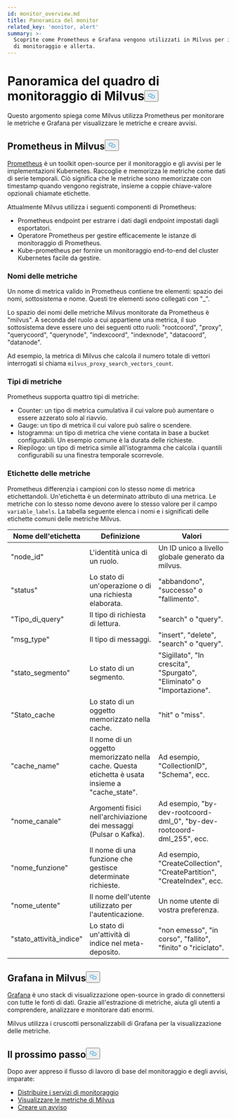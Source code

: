 ```yaml
---
id: monitor_overview.md
title: Panoramica del monitor
related_key: 'monitor, alert'
summary: >-
  Scoprite come Prometheus e Grafana vengono utilizzati in Milvus per i servizi
  di monitoraggio e allerta.
---
```

<h1 id="Milvus-monitoring-framework-overview" class="common-anchor-header">Panoramica del quadro di monitoraggio di Milvus<button data-href="#Milvus-monitoring-framework-overview" class="anchor-icon" translate="no">
      <svg translate="no"
        aria-hidden="true"
        focusable="false"
        height="20"
        version="1.1"
        viewBox="0 0 16 16"
        width="16"
      >
        <path
          fill="#0092E4"
          fill-rule="evenodd"
          d="M4 9h1v1H4c-1.5 0-3-1.69-3-3.5S2.55 3 4 3h4c1.45 0 3 1.69 3 3.5 0 1.41-.91 2.72-2 3.25V8.59c.58-.45 1-1.27 1-2.09C10 5.22 8.98 4 8 4H4c-.98 0-2 1.22-2 2.5S3 9 4 9zm9-3h-1v1h1c1 0 2 1.22 2 2.5S13.98 12 13 12H9c-.98 0-2-1.22-2-2.5 0-.83.42-1.64 1-2.09V6.25c-1.09.53-2 1.84-2 3.25C6 11.31 7.55 13 9 13h4c1.45 0 3-1.69 3-3.5S14.5 6 13 6z"
        ></path>
      </svg>
    </button></h1><p>Questo argomento spiega come Milvus utilizza Prometheus per monitorare le metriche e Grafana per visualizzare le metriche e creare avvisi.</p>
<h2 id="Prometheus-in-Milvus" class="common-anchor-header">Prometheus in Milvus<button data-href="#Prometheus-in-Milvus" class="anchor-icon" translate="no">
      <svg translate="no"
        aria-hidden="true"
        focusable="false"
        height="20"
        version="1.1"
        viewBox="0 0 16 16"
        width="16"
      >
        <path
          fill="#0092E4"
          fill-rule="evenodd"
          d="M4 9h1v1H4c-1.5 0-3-1.69-3-3.5S2.55 3 4 3h4c1.45 0 3 1.69 3 3.5 0 1.41-.91 2.72-2 3.25V8.59c.58-.45 1-1.27 1-2.09C10 5.22 8.98 4 8 4H4c-.98 0-2 1.22-2 2.5S3 9 4 9zm9-3h-1v1h1c1 0 2 1.22 2 2.5S13.98 12 13 12H9c-.98 0-2-1.22-2-2.5 0-.83.42-1.64 1-2.09V6.25c-1.09.53-2 1.84-2 3.25C6 11.31 7.55 13 9 13h4c1.45 0 3-1.69 3-3.5S14.5 6 13 6z"
        ></path>
      </svg>
    </button></h2><p><a href="https://prometheus.io/docs/introduction/overview/">Prometheus</a> è un toolkit open-source per il monitoraggio e gli avvisi per le implementazioni Kubernetes. Raccoglie e memorizza le metriche come dati di serie temporali. Ciò significa che le metriche sono memorizzate con timestamp quando vengono registrate, insieme a coppie chiave-valore opzionali chiamate etichette.</p>
<p>Attualmente Milvus utilizza i seguenti componenti di Prometheus:</p>
<ul>
<li>Prometheus endpoint per estrarre i dati dagli endpoint impostati dagli esportatori.</li>
<li>Operatore Prometheus per gestire efficacemente le istanze di monitoraggio di Prometheus.</li>
<li>Kube-prometheus per fornire un monitoraggio end-to-end del cluster Kubernetes facile da gestire.</li>
</ul>
<h3 id="Metric-names" class="common-anchor-header">Nomi delle metriche</h3><p>Un nome di metrica valido in Prometheus contiene tre elementi: spazio dei nomi, sottosistema e nome. Questi tre elementi sono collegati con "_".</p>
<p>Lo spazio dei nomi delle metriche Milvus monitorate da Prometheus è "milvus". A seconda del ruolo a cui appartiene una metrica, il suo sottosistema deve essere uno dei seguenti otto ruoli: "rootcoord", "proxy", "querycoord", "querynode", "indexcoord", "indexnode", "datacoord", "datanode".</p>
<p>Ad esempio, la metrica di Milvus che calcola il numero totale di vettori interrogati si chiama <code translate="no">milvus_proxy_search_vectors_count</code>.</p>
<h3 id="Metric-types" class="common-anchor-header">Tipi di metriche</h3><p>Prometheus supporta quattro tipi di metriche:</p>
<ul>
<li>Counter: un tipo di metrica cumulativa il cui valore può aumentare o essere azzerato solo al riavvio.</li>
<li>Gauge: un tipo di metrica il cui valore può salire o scendere.</li>
<li>Istogramma: un tipo di metrica che viene contata in base a bucket configurabili. Un esempio comune è la durata delle richieste.</li>
<li>Riepilogo: un tipo di metrica simile all'istogramma che calcola i quantili configurabili su una finestra temporale scorrevole.</li>
</ul>
<h3 id="Metric-labels" class="common-anchor-header">Etichette delle metriche</h3><p>Prometheus differenzia i campioni con lo stesso nome di metrica etichettandoli. Un'etichetta è un determinato attributo di una metrica. Le metriche con lo stesso nome devono avere lo stesso valore per il campo <code translate="no">variable_labels</code>. La tabella seguente elenca i nomi e i significati delle etichette comuni delle metriche Milvus.</p>
<table>
<thead>
<tr><th>Nome dell'etichetta</th><th>Definizione</th><th>Valori</th></tr>
</thead>
<tbody>
<tr><td>"node_id"</td><td>L'identità unica di un ruolo.</td><td>Un ID unico a livello globale generato da milvus.</td></tr>
<tr><td>"status"</td><td>Lo stato di un'operazione o di una richiesta elaborata.</td><td>"abbandono", "successo" o "fallimento".</td></tr>
<tr><td>"Tipo_di_query"</td><td>Il tipo di richiesta di lettura.</td><td>"search" o "query".</td></tr>
<tr><td>"msg_type"</td><td>Il tipo di messaggi.</td><td>"insert", "delete", "search" o "query".</td></tr>
<tr><td>"stato_segmento"</td><td>Lo stato di un segmento.</td><td>"Sigillato", "In crescita", "Spurgato", "Eliminato" o "Importazione".</td></tr>
<tr><td>"Stato_cache</td><td>Lo stato di un oggetto memorizzato nella cache.</td><td>"hit" o "miss".</td></tr>
<tr><td>"cache_name"</td><td>Il nome di un oggetto memorizzato nella cache. Questa etichetta è usata insieme a "cache_state".</td><td>Ad esempio, "CollectionID", "Schema", ecc.</td></tr>
<tr><td>"nome_canale"</td><td>Argomenti fisici nell'archiviazione dei messaggi (Pulsar o Kafka).</td><td>Ad esempio, "by-dev-rootcoord-dml_0", "by-dev-rootcoord-dml_255", ecc.</td></tr>
<tr><td>"nome_funzione"</td><td>Il nome di una funzione che gestisce determinate richieste.</td><td>Ad esempio, "CreateCollection", "CreatePartition", "CreateIndex", ecc.</td></tr>
<tr><td>"nome_utente"</td><td>Il nome dell'utente utilizzato per l'autenticazione.</td><td>Un nome utente di vostra preferenza.</td></tr>
<tr><td>"stato_attività_indice"</td><td>Lo stato di un'attività di indice nel meta-deposito.</td><td>"non emesso", "in corso", "fallito", "finito" o "riciclato".</td></tr>
</tbody>
</table>
<h2 id="Grafana-in-Milvus" class="common-anchor-header">Grafana in Milvus<button data-href="#Grafana-in-Milvus" class="anchor-icon" translate="no">
      <svg translate="no"
        aria-hidden="true"
        focusable="false"
        height="20"
        version="1.1"
        viewBox="0 0 16 16"
        width="16"
      >
        <path
          fill="#0092E4"
          fill-rule="evenodd"
          d="M4 9h1v1H4c-1.5 0-3-1.69-3-3.5S2.55 3 4 3h4c1.45 0 3 1.69 3 3.5 0 1.41-.91 2.72-2 3.25V8.59c.58-.45 1-1.27 1-2.09C10 5.22 8.98 4 8 4H4c-.98 0-2 1.22-2 2.5S3 9 4 9zm9-3h-1v1h1c1 0 2 1.22 2 2.5S13.98 12 13 12H9c-.98 0-2-1.22-2-2.5 0-.83.42-1.64 1-2.09V6.25c-1.09.53-2 1.84-2 3.25C6 11.31 7.55 13 9 13h4c1.45 0 3-1.69 3-3.5S14.5 6 13 6z"
        ></path>
      </svg>
    </button></h2><p><a href="https://grafana.com/docs/grafana/latest/introduction/">Grafana</a> è uno stack di visualizzazione open-source in grado di connettersi con tutte le fonti di dati. Grazie all'estrazione di metriche, aiuta gli utenti a comprendere, analizzare e monitorare dati enormi.</p>
<p>Milvus utilizza i cruscotti personalizzabili di Grafana per la visualizzazione delle metriche.</p>
<h2 id="Whats-next" class="common-anchor-header">Il prossimo passo<button data-href="#Whats-next" class="anchor-icon" translate="no">
      <svg translate="no"
        aria-hidden="true"
        focusable="false"
        height="20"
        version="1.1"
        viewBox="0 0 16 16"
        width="16"
      >
        <path
          fill="#0092E4"
          fill-rule="evenodd"
          d="M4 9h1v1H4c-1.5 0-3-1.69-3-3.5S2.55 3 4 3h4c1.45 0 3 1.69 3 3.5 0 1.41-.91 2.72-2 3.25V8.59c.58-.45 1-1.27 1-2.09C10 5.22 8.98 4 8 4H4c-.98 0-2 1.22-2 2.5S3 9 4 9zm9-3h-1v1h1c1 0 2 1.22 2 2.5S13.98 12 13 12H9c-.98 0-2-1.22-2-2.5 0-.83.42-1.64 1-2.09V6.25c-1.09.53-2 1.84-2 3.25C6 11.31 7.55 13 9 13h4c1.45 0 3-1.69 3-3.5S14.5 6 13 6z"
        ></path>
      </svg>
    </button></h2><p>Dopo aver appreso il flusso di lavoro di base del monitoraggio e degli avvisi, imparate:</p>
<ul>
<li><a href="/docs/it/v2.5.x/monitor.md">Distribuire i servizi di monitoraggio</a></li>
<li><a href="/docs/it/v2.5.x/visualize.md">Visualizzare le metriche di Milvus</a></li>
<li><a href="/docs/it/v2.5.x/alert.md">Creare un avviso</a></li>
</ul>
